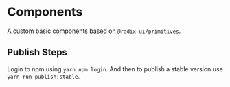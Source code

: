 # Components

A custom basic components based on `@radix-ui/primitives`.

## Publish Steps

Login to npm using `yarn npm login`. And then to publish a stable version use `yarn run publish:stable`.
